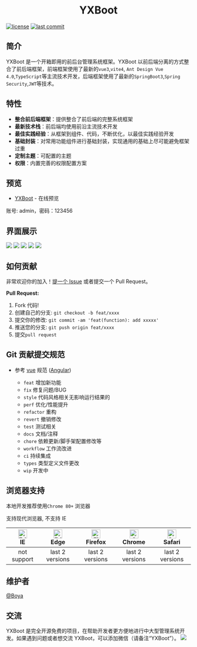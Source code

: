 <div align="center">
    <h1>YXBoot</h1>
</div>

[![license](https://img.shields.io/badge/license-MIT-green.svg)](./LICENSE)
[![last commit](https://img.shields.io/github/last-commit/boyazuo/yxboot)](https://github.com/boyazuo/yxboot)

## 简介

YXBoot 是一个开箱即用的前后台管理系统框架。YXBoot 以前后端分离的方式整合了前后端框架，前端框架使用了最新的`vue3`,`vite4`, `Ant Design Vue 4.0`,`TypeScript`等主流技术开发，后端框架使用了最新的`SpringBoot3`,`Spring Security`,`JWT`等技术。

## 特性

- **整合前后端框架**：提供整合了前后端的完整系统框架
- **最新技术栈**：前后端均使用前沿主流技术开发
- **最佳实践经验**：从框架到组件、代码，不断优化，以最佳实践经验开发
- **基础封装**：对常用功能组件进行基础封装，实现通用的基础上尽可能避免框架过重
- **定制主题**：可配置的主题
- **权限**：内置完善的权限配置方案

## 预览

- [YXBoot](http://admin.yxboot.com/) - 在线预览

账号: admin，密码：123456

## 界面展示

![](https://yxboot-oss.oss-cn-beijing.aliyuncs.com/images/yxboot-admin-login.png)
![](https://yxboot-oss.oss-cn-beijing.aliyuncs.com/images/yxboot-admin-workplace.png)
![](https://yxboot-oss.oss-cn-beijing.aliyuncs.com/images/yxboot-admin-analysis.png)
![](https://yxboot-oss.oss-cn-beijing.aliyuncs.com/images/yxboot-admin-role.png)
![](https://yxboot-oss.oss-cn-beijing.aliyuncs.com/images/yxboot-admin-about.png)

## 如何贡献

非常欢迎你的加入！[提一个 Issue](https://github.com/boyazuo/yxboot/issues/new/choose) 或者提交一个 Pull Request。

**Pull Request:**

1. Fork 代码!
2. 创建自己的分支: `git checkout -b feat/xxxx`
3. 提交你的修改: `git commit -am 'feat(function): add xxxxx'`
4. 推送您的分支: `git push origin feat/xxxx`
5. 提交`pull request`

## Git 贡献提交规范

- 参考 [vue](https://github.com/vuejs/vue/blob/dev/.github/COMMIT_CONVENTION.md) 规范 ([Angular](https://github.com/conventional-changelog/conventional-changelog/tree/master/packages/conventional-changelog-angular))

  - `feat` 增加新功能
  - `fix` 修复问题/BUG
  - `style` 代码风格相关无影响运行结果的
  - `perf` 优化/性能提升
  - `refactor` 重构
  - `revert` 撤销修改
  - `test` 测试相关
  - `docs` 文档/注释
  - `chore` 依赖更新/脚手架配置修改等
  - `workflow` 工作流改进
  - `ci` 持续集成
  - `types` 类型定义文件更改
  - `wip` 开发中

## 浏览器支持

本地开发推荐使用`Chrome 80+` 浏览器

支持现代浏览器, 不支持 IE

| [<img src="https://raw.githubusercontent.com/alrra/browser-logos/master/src/edge/edge_48x48.png" alt=" Edge" width="24px" height="24px" />](http://godban.github.io/browsers-support-badges/)</br>IE | [<img src="https://raw.githubusercontent.com/alrra/browser-logos/master/src/edge/edge_48x48.png" alt=" Edge" width="24px" height="24px" />](http://godban.github.io/browsers-support-badges/)</br>Edge | [<img src="https://raw.githubusercontent.com/alrra/browser-logos/master/src/firefox/firefox_48x48.png" alt="Firefox" width="24px" height="24px" />](http://godban.github.io/browsers-support-badges/)</br>Firefox | [<img src="https://raw.githubusercontent.com/alrra/browser-logos/master/src/chrome/chrome_48x48.png" alt="Chrome" width="24px" height="24px" />](http://godban.github.io/browsers-support-badges/)</br>Chrome | [<img src="https://raw.githubusercontent.com/alrra/browser-logos/master/src/safari/safari_48x48.png" alt="Safari" width="24px" height="24px" />](http://godban.github.io/browsers-support-badges/)</br>Safari |
| :--------------------------------------------------------------------------------------------------------------------------------------------------------------------------------------------------: | :----------------------------------------------------------------------------------------------------------------------------------------------------------------------------------------------------: | :---------------------------------------------------------------------------------------------------------------------------------------------------------------------------------------------------------------: | :-----------------------------------------------------------------------------------------------------------------------------------------------------------------------------------------------------------: | :-----------------------------------------------------------------------------------------------------------------------------------------------------------------------------------------------------------: |
|                                                                                             not support                                                                                              |                                                                                            last 2 versions                                                                                             |                                                                                                  last 2 versions                                                                                                  |                                                                                                last 2 versions                                                                                                |                                                                                                last 2 versions                                                                                                |

## 维护者

[@Boya](https://github.com/boyazuo)

## 交流
YXBoot 是完全开源免费的项目，在帮助开发者更方便地进行中大型管理系统开发。如果遇到问题或者想交流 YXBoot，可以添加微信（请备注“YXBoot”）。
![](https://yxboot-oss.oss-cn-beijing.aliyuncs.com/images/weixin-boya.png)
